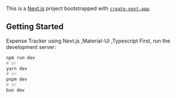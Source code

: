 This is a [Next.js](https://nextjs.org/) project bootstrapped with [`create-next-app`](https://github.com/vercel/next.js/tree/canary/packages/create-next-app).

## Getting Started
Expense Tracker using Next.js ,Material-UI ,Typescript
First, run the development server:

```bash
npm run dev
# or
yarn dev
# or
pnpm dev
# or
bun dev
```

